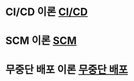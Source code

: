 # CI/CD 이론 [CI/CD]

# SCM 이론 [SCM]

# 무중단 배포 이론 [무중단 배포]

[CI/CD]: https://github.com/LeeSeokBln/CICD/blob/main/CICD%20%EA%B8%B0%EC%B4%88%20%EA%B0%9C%EB%85%90.md
[SCM]: https://github.com/LeeSeokBln/CICD/blob/main/SCM%20%EA%B8%B0%EC%B4%88.md
[무중단 배포]: https://github.com/LeeSeokBln/CICD/blob/main/%EB%AC%B4%EC%A4%91%EB%8B%A8%20%EB%B0%B0%ED%8F%AC.md
